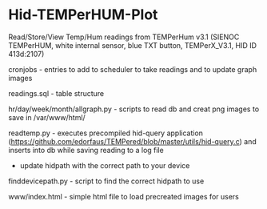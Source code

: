 # Hid-TEMPerHUM-Plot
Read/Store/View Temp/Hum readings from TEMPerHum v3.1 (SIENOC TEMPerHUM, white internal sensor, blue TXT button, TEMPerX_V3.1, HID ID 413d:2107)

cronjobs - entries to add to scheduler to take readings and to update graph images

readings.sql - table structure

hr/day/week/month/allgraph.py - scripts to read db and creat png images to save in /var/www/html/

readtemp.py - executes precompiled hid-query application (https://github.com/edorfaus/TEMPered/blob/master/utils/hid-query.c) and inserts into db while saving reading to a log file
* update hidpath with the correct path to your device

finddevicepath.py - script to find the correct hidpath to use

www/index.html - simple html file to load precreated images for users
